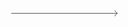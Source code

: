 <svg viewBox="-1.99997 -3.99994 132.0 7.99988 " width="132pt" xmlns="http://www.w3.org/2000/svg" xmlns:xlink="http://www.w3.org/1999/xlink" height="8pt"><g transform="translate(0 4) scale(1 -1) translate(0 4)"><g stroke="#000"><g fill="#000"><g stroke-width=".4pt"><path d="m0 0h127" fill="none"/><g transform="matrix(1 0 0 1 127 0)"><g stroke-width=".4pt"><g stroke-dasharray="none" stroke-dashoffset="0pt"><g stroke-linecap="round"><g stroke-linejoin="round"><path d="m-2.4 3.2c.2-1.2 2.4-3 3-3.2-.6-.2-2.8-2-3-3.2" fill="none"/></g></g></g></g></g></g></g></g></g></svg>